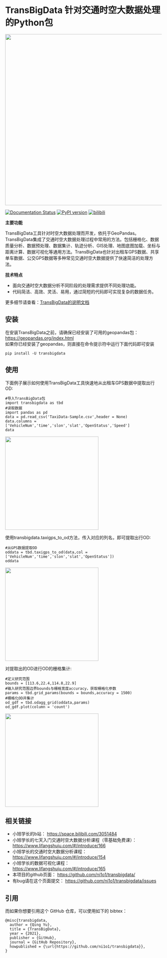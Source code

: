 # TransBigData 针对交通时空大数据处理的Python包

<img src="https://github.com/ni1o1/transbigdata/raw/main/docs/source/_static/logo-wordmark-dark.png" style="width:550px">

[![Documentation Status](https://readthedocs.org/projects/transbigdata/badge/?version=latest)](https://transbigdata.readthedocs.io/en/latest/?badge=latest) [![PyPI version](https://badge.fury.io/py/transbigdata.svg)](https://badge.fury.io/py/transbigdata) [![bilibili](https://img.shields.io/badge/bilibili-%E5%90%8C%E6%B5%8E%E5%B0%8F%E6%97%AD%E5%AD%A6%E9%95%BF-green.svg)](https://space.bilibili.com/3051484)  


**主要功能**

TransBigData工具针对时空大数据处理而开发，依托于GeoPandas。TransBigData集成了交通时空大数据处理过程中常用的方法。包括栅格化、数据质量分析、数据预处理、数据集计、轨迹分析、GIS处理、地图底图加载、坐标与距离计算、数据可视化等通用方法。TransBigData也针对出租车GPS数据、共享单车数据、公交GPS数据等多种常见交通时空大数据提供了快速简洁的处理方法。

**技术特点**

* 面向交通时空大数据分析不同阶段的处理需求提供不同处理功能。
* 代码简洁、高效、灵活、易用，通过简短的代码即可实现复杂的数据任务。


更多细节请查看：[TransBigData的说明文档](https://transbigdata.readthedocs.io/)


## 安装

在安装TransBigData之前，请确保已经安装了可用的geopandas包：https://geopandas.org/index.html  
如果你已经安装了geopandas，则直接在命令提示符中运行下面代码即可安装

    pip install -U transbigdata


## 使用

下面例子展示如何使用TransBigData工具快速地从出租车GPS数据中提取出行OD:

    #导入TransBigData包
    import transbigdata as tbd
    #读取数据    
    import pandas as pd
    data = pd.read_csv('TaxiData-Sample.csv',header = None) 
    data.columns = ['VehicleNum','time','slon','slat','OpenStatus','Speed'] 
    data

<img src="https://github.com/ni1o1/transbigdata/raw/main/docs/source/_static/WX20211021-192131@2x.png" style="height:300px">

使用transbigdata.taxigps_to_od方法，传入对应的列名，即可提取出行OD:

    #从GPS数据提取OD
    oddata = tbd.taxigps_to_od(data,col = ['VehicleNum','time','slon','slat','OpenStatus'])
    oddata

<img src="https://github.com/ni1o1/transbigdata/raw/main/docs/source/_static/WX20211021-190104@2x.png" style="height:300px">

对提取出的OD进行OD的栅格集计:

    #定义研究范围
    bounds = [113.6,22.4,114.8,22.9]
    #输入研究范围边界bounds与栅格宽度accuracy，获取栅格化参数
    params = tbd.grid_params(bounds = bounds,accuracy = 1500)
    #栅格化OD并集计
    od_gdf = tbd.odagg_grid(oddata,params)
    od_gdf.plot(column = 'count')

<img src="https://github.com/ni1o1/transbigdata/raw/main/docs/source/_static/WX20211021-190524@2x.png" style="height:300px">

## 相关链接

* 小旭学长的b站： https://space.bilibili.com/3051484
* 小旭学长的七天入门交通时空大数据分析课程（零基础免费课）： https://www.lifangshuju.com/#/introduce/166  
* 小旭学长的交通时空大数据分析课程： https://www.lifangshuju.com/#/introduce/154  
* 小旭学长的数据可视化课程： https://www.lifangshuju.com/#/introduce/165  
* 本项目的github页面： https://github.com/ni1o1/transbigdata/  
* 有bug请在这个页面提交： https://github.com/ni1o1/transbigdata/issues  

## 引用

而如果你想要引用这个 GitHub 仓库，可以使用如下的 bibtex：

```
@misc{transbigdata,
  author = {Qing Yu},
  title = {TransBigData},
  year = {2021},
  publisher = {GitHub},
  journal = {GitHub Repository},
  howpublished = {\url{https://github.com/ni1o1/transbigdata}},
}
```

